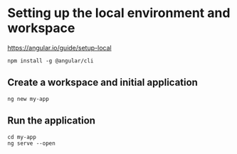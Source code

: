 # Setting up the local environment and workspace #

<https://angular.io/guide/setup-local>

```shell
npm install -g @angular/cli
```


## Create a workspace and initial application ##

```shell
ng new my-app
```

## Run the application ##

```shell
cd my-app
ng serve --open
```

